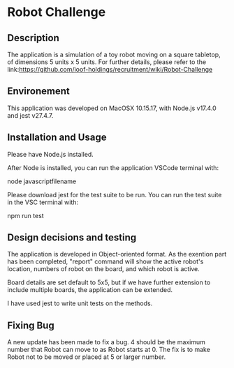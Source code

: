 # Robot Challenge

## Description

The application is a simulation of a toy robot moving on a square tabletop, of dimensions 5 units x 5 units.
For further details, please refer to the link:https://github.com/ioof-holdings/recruitment/wiki/Robot-Challenge

## Environement

This application was developed on MacOSX 10.15.17, with Node.js v17.4.0 and jest v27.4.7.

## Installation and Usage

Please have Node.js installed.

After Node is installed, you can run the application VSCode terminal with:

node javascriptfilename

Please download jest for the test suite to be run. You can run the test suite in the VSC terminal with:

npm run test

## Design decisions and testing

The application is developed in Object-oriented format. As the exention part has been completed, "report" command will show the active robot's location, numbers of robot on the board, and which robot is active.

Board details are set default to 5x5, but if we have further extension to include multiple boards, the application can be extended.

I have used jest to write unit tests on the methods.

## Fixing Bug

A new update has been made to fix a bug. 4 should be the maximum number that Robot can move to as Robot starts at 0. The fix is to make Robot not to be moved or placed at 5 or larger number.

